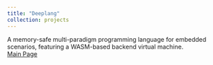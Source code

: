```yaml
---
title: "Deeplang"
collection: projects
---
```

A memory-safe multi-paradigm programming language for embedded scenarios, featuring a WASM-based backend virtual machine.  
[Main Page](https://deeplang.org)